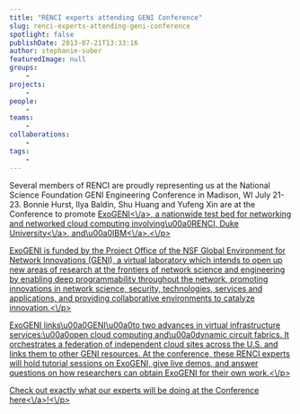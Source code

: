 ```yaml
---
title: "RENCI experts attending GENI Conference"
slug: renci-experts-attending-geni-conference
spotlight: false
publishDate: 2013-07-21T13:33:16
author: stephanie-suber
featuredImage: null
groups:
    - 
projects:
    - 
people:
    - 
teams: 
    - 
collaborations:
    - 
tags:
    - 
---
```

<p>Several members of RENCI are proudly representing us at the National Science Foundation GENI Engineering Conference in Madison, WI July 21-23. Bonnie Hurst, Ilya Baldin, Shu Huang and Yufeng Xin are at the Conference to promote <a title="ExoGENI" href="http:\/\/www.exogeni.net" target="_blank">ExoGENI<\/a>, a nationwide test bed for networking and networked cloud computing involving\u00a0RENCI, <a title="Duke University" href="http:\/\/duke.edu" target="_blank">Duke University<\/a>, and\u00a0<a href="http:\/\/www.ibm.com\/">IBM<\/a>.<\/p>
<p>ExoGENI is funded by the Project Office of the NSF Global Environment for Network Innovations (GENI), a virtual laboratory which intends to open up new areas of research at the frontiers of network science and engineering by enabling deep programmability throughout the network, promoting innovations in network science, security, technologies, services and applications, and providing collaborative environments to catalyze innovation.<\/p>
<p>ExoGENI links\u00a0GENI\u00a0to two advances in virtual infrastructure services:\u00a0open cloud computing and\u00a0dynamic circuit fabrics. It orchestrates a federation of independent cloud sites across the U.S. and links them to other GENI resources. At the conference, these RENCI experts will hold tutorial sessions on ExoGENI, give live demos, and answer questions on how researchers can obtain ExoGENI for their own work.<\/p>
<p>Check out exactly what our experts will be doing at the Conference <a href="http:\/\/groups.geni.net\/geni\/wiki\/GEC17Agenda">here<\/a>!<\/p>
<!-- AddThis Advanced Settings generic via filter on the_content --><!-- AddThis Share Buttons generic via filter on the_content -->

